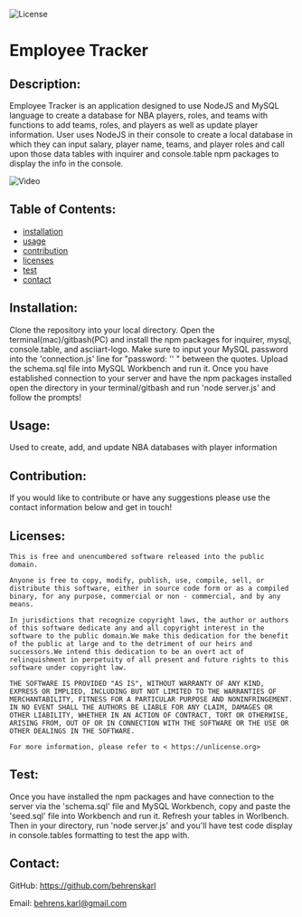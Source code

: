 
![License](https://img.shields.io/badge/License-The%20Unlicense-yellow)
# Employee Tracker

## Description:

Employee Tracker is an application designed to use NodeJS and MySQL language to create a database for NBA players, roles, and teams with functions to add teams, roles, and players as well as update player information. User uses NodeJS in their console to create a local database in which they can input salary, player name, teams, and player roles and call upon those data tables with inquirer and console.table npm packages to display the info in the console. 

![Video](./Assets/employee-tracker-functionality.gif)

## Table of Contents:
- [installation](#installation)
- [usage](#usage)
- [contribution](#contribution)
- [licenses](#licenses)
- [test](#test)
- [contact](#contact)

## Installation:
Clone the repository into your local directory. Open the terminal(mac)/gitbash(PC) and install the npm packages for inquirer, mysql, console.table, and asciiart-logo. Make sure to input your MySQL password into the 'connection.js' line for "password: '' " between the quotes. Upload the schema.sql file into MySQL Workbench and run it. Once you have established connection to your server and have the npm packages installed open the directory in your terminal/gitbash and run 'node server.js' and follow the prompts!

## Usage:
Used to create, add, and update NBA databases with player information

## Contribution:
If you would like to contribute or have any suggestions please use the contact information below and get in touch!

## Licenses:

    This is free and unencumbered software released into the public domain.

    Anyone is free to copy, modify, publish, use, compile, sell, or
    distribute this software, either in source code form or as a compiled
    binary, for any purpose, commercial or non - commercial, and by any
    means.

    In jurisdictions that recognize copyright laws, the author or authors
    of this software dedicate any and all copyright interest in the
    software to the public domain.We make this dedication for the benefit
    of the public at large and to the detriment of our heirs and
    successors.We intend this dedication to be an overt act of
    relinquishment in perpetuity of all present and future rights to this
    software under copyright law.

    THE SOFTWARE IS PROVIDED "AS IS", WITHOUT WARRANTY OF ANY KIND,
    EXPRESS OR IMPLIED, INCLUDING BUT NOT LIMITED TO THE WARRANTIES OF
    MERCHANTABILITY, FITNESS FOR A PARTICULAR PURPOSE AND NONINFRINGEMENT.
    IN NO EVENT SHALL THE AUTHORS BE LIABLE FOR ANY CLAIM, DAMAGES OR
    OTHER LIABILITY, WHETHER IN AN ACTION OF CONTRACT, TORT OR OTHERWISE,
    ARISING FROM, OUT OF OR IN CONNECTION WITH THE SOFTWARE OR THE USE OR
    OTHER DEALINGS IN THE SOFTWARE.

    For more information, please refer to < https://unlicense.org>

## Test:
Once you have installed the npm packages and have connection to the server via the 'schema.sql' file and MySQL Workbench, copy and paste the 'seed.sql' file into Workbench and run it. Refresh your tables in Worlbench. Then in your directory, run 'node server.js' and you'll have test code display in console.tables formatting to test the app with.

## Contact:

GitHub: https://github.com/behrenskarl

Email: behrens.karl@gmail.com
    